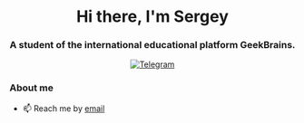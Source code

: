 <div id="header" align="center">
	<h1>Hi there, I'm Sergey </h1>
	<h3>A student of the international educational platform GeekBrains.</h3>
</div>
<div id="socials" align="center">
	<a href="https://t.me/NorthernAvenue">
		<img src="https://icons8.ru/icon/114954/телеграмма-app" alt="Telegram"/> 
	</a>
</div>

### About me
- 📫 Reach me by [email](excusemegod@gmail.com)
